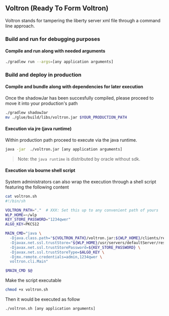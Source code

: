 ## Voltron (Ready To Form Voltron)
Voltron stands for tampering the liberty server xml file through a command line approach.

### Build and run for debugging purposes
#### Compile and run along with needed arguments
```sh
./gradlew run --args=[any application arguments]
```

### Build and deploy in production
#### Compile and bundle along with dependencies for later execution
Once the shadowJar has been succesfully compiled, please proceed to move it into your production's path
```sh
./gradlew shadowJar
mv ./glue/build/libs/voltron.jar $YOUR_PRODUCTION_PATH
```

#### Execution via jre (java runtime)
Within production path proceed to execute via the java runtime.
```sh
java -jar  ./voltron.jar [any application arguments]
```
> Note: the `java runtime` is distributed by oracle without sdk.

#### Execution via bourne shell script
System administrators can also wrap the execution through a shell script featuring the following content
```sh
cat voltron.sh
#!/bin/sh

VOLTRON_PATH="."  # XXX: Set this up to any convenient path of yours
WLP_HOME=~/wlp
KEY_STORE_PASSWORD="1234qwer"
ALGO_KEY=PKCS12

MAIN_CMD="java \
  -Djava.class.path="${VOLTRON_PATH}/voltron.jar:${WLP_HOME}/clients/restConnector.jar" \
  -Djavax.net.ssl.trustStore="${WLP_HOME}/usr/servers/defaultServer/resources/security/key.p12" \
  -Djavax.net.ssl.trustStorePassword=${KEY_STORE_PASSWORD} \
  -Djavax.net.ssl.trustStoreType=$ALGO_KEY \
  -Djmx.remote.credentials=admin,1234qwer \
  voltron.cli.Main"

$MAIN_CMD $@
```

Make the script executable
```sh
chmod +x voltron.sh
```

Then it would be executed as follow
```sh
./voltron.sh [any application arguments]
```
